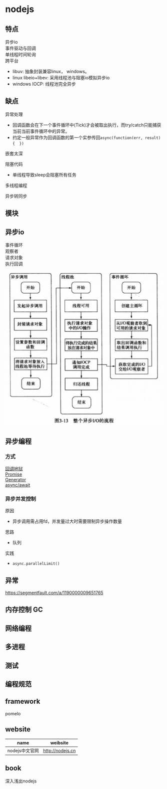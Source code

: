 # nodejs

## 特点
异步io  
事件驱动与回调  
单线程时间轮询  
跨平台  
- libuv: 抽象封装兼容linux， windows。
- linux libeio+libev: 采用线程池与阻塞io模拟异步io
- windows IOCP: 线程池完全异步 

## 缺点
异常处理  
- 回调函数会在下一个事件循环中(Tick)才会被取出执行，而try/catch只能捕获当前当前事件循环中的异常。  
- 约定一般异常作为回调函数的第一个实参传回`async(function(err, result){  })`  

嵌套太深  

阻塞代码  
- 单线程导致sleep会阻塞所有任务  

多线程编程  

异步转同步  

## 模块

## 异步io
事件循环  
观察者  
请求对象  
执行回调  

![ asyncio ](res/asyncio.png)  

## 异步编程
### 方式
[ 回调地狱 ](src/nodejs/callbackhell.js)  
[ Promise ](src/nodejs/promise.js)  
[ Generator ](src/nodejs/generator.js)  
[ async/await ](src/nodejs/async.js)  

### 异步并发控制
原因
- 异步调用需占用fd，并发量过大时需要限制异步操作数量

思路
- 队列

实践
- `async.parallelLimit()`

## 异常
https://segmentfault.com/a/1190000009651765

## 内存控制 GC

## 网络编程

## 多进程

## 测试

## 编程规范

## framework
pomelo

## website
| name | weibsite |
| --- | --- |
| nodejs中文官网 | http://nodejs.cn |

## book
深入浅出nodejs